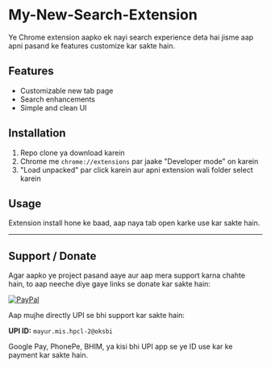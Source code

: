 # My-New-Search-Extension

Ye Chrome extension aapko ek nayi search experience deta hai jisme aap apni pasand ke features customize kar sakte hain.

## Features

- Customizable new tab page
- Search enhancements
- Simple and clean UI

## Installation

1. Repo clone ya download karein
2. Chrome me `chrome://extensions` par jaake "Developer mode" on karein
3. "Load unpacked" par click karein aur apni extension wali folder select karein

## Usage

Extension install hone ke baad, aap naya tab open karke use kar sakte hain.

---

## Support / Donate

Agar aapko ye project pasand aaye aur aap mera support karna chahte hain, to aap neeche diye gaye links se donate kar sakte hain:

[![PayPal](https://img.shields.io/badge/Donate-PayPal-blue.svg)](https://www.paypal.me/mayurrathore27)

Aap mujhe directly UPI se bhi support kar sakte hain:

**UPI ID:** `mayur.mis.hpcl-2@oksbi`

Google Pay, PhonePe, BHIM, ya kisi bhi UPI app se ye ID use kar ke payment kar sakte hain.


